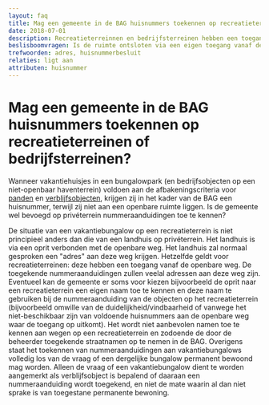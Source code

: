 ```yaml
---
layout: faq
title: Mag een gemeente in de BAG huisnummers toekennen op recreatieterreinen of bedrijfsterreinen?
date: 2018-07-01
description: Recreatieterreinnen en bedrijfsterreinen hebben een toegang vanaf de openbare weg. De toegekende nummeraanduidingen zullen veelal adressen aan deze weg zijn.
beslisboomvragen: Is de ruimte ontsloten via een eigen toegang vanaf de openbare weg&comma; een eigen erf en/of een gedeelde verkeersruimte of geldt er een specifieke regel?
trefwoorden: adres, huisnummerbesluit
relaties: ligt aan
attributen: huisnummer
---
```


# Mag een gemeente in de BAG huisnummers toekennen op recreatieterreinen of bedrijfsterreinen?

Wanneer vakantiehuisjes in een bungalowpark (en bedrijfsobjecten op een niet-openbaar haventerrein) voldoen aan de afbakeningscriteria voor [panden]({{-site.baseurl-}}/objecttypen/pand) en [verblijfsobjecten]({{-site.baseurl-}}/objecttypen/verblijfsobject), krijgen zij in het kader van de BAG een huisnummer, terwijl zij niet aan een openbare ruimte liggen. Is de gemeente wel bevoegd op privéterrein nummeraanduidingen toe te kennen?

De situatie van een vakantiebungalow op een recreatieterrein is niet principieel anders dan die van een landhuis op privéterrein. Het landhuis is via een oprit verbonden met de openbare weg. Het landhuis zal normaal gesproken een "adres" aan deze weg krijgen. Hetzelfde geldt voor recreatieterreinen: deze hebben een toegang vanaf de openbare weg. De toegekende nummeraanduidingen zullen veelal adressen aan deze weg zijn. Eventueel kan de gemeente er soms voor kiezen bijvoorbeeld de oprit naar een recreatieterrein een eigen naam toe te kennen en deze naam te gebruiken bij de nummeraanduiding van de objecten op het recreatieterrein (bijvoorbeeld omwille van de duidelijkheid/vindbaarheid of vanwege het niet-beschikbaar zijn van voldoende huisnummers aan de openbare weg waar de toegang op uitkomt). Het wordt niet aanbevolen namen toe te kennen aan wegen op een recreatieterrein en zodoende de door de beheerder toegekende straatnamen op te nemen in de BAG. Overigens staat het toekennen van nummeraanduidingen aan vakantiebungalows volledig los van de vraag of een dergelijke bungalow permanent bewoond mag worden. Alleen de vraag of een vakantiebungalow dient te worden aangemerkt als verblijfsobject is bepalend of daaraan een nummeraanduiding wordt toegekend, en niet de mate waarin al dan niet sprake is van toegestane permanente bewoning.
